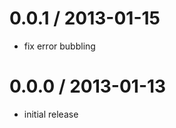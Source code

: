 
0.0.1 / 2013-01-15
==================

* fix error bubbling

0.0.0 / 2013-01-13
==================

* initial release
